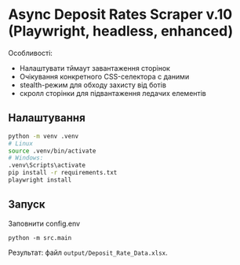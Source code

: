 # Async Deposit Rates Scraper v.10 (Playwright, headless, enhanced)

Особливості:
- Налаштувати тймаут завантаження сторінок
- Очікування конкретного CSS-селектора с даними
- stealth-режим для обходу захисту від ботів
- скролл сторінки для підвантаження ледачих елементів
## Налаштування
```bash
python -m venv .venv
# Linux
source .venv/bin/activate
# Windows:
.venv\Scripts\activate
pip install -r requirements.txt
playwright install
```
## Запуск
Заповнити config.env
```
python -m src.main
```

Результат: файл `output/Deposit_Rate_Data.xlsx`.
